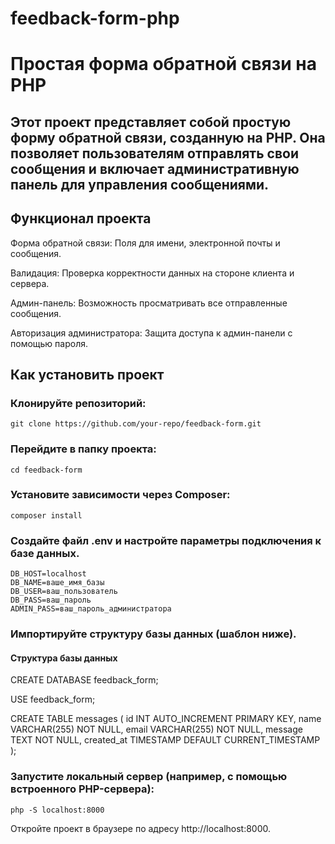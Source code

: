 # feedback-form-php

# Простая форма обратной связи на PHP

## Этот проект представляет собой простую форму обратной связи, созданную на PHP. Она позволяет пользователям отправлять свои сообщения и включает административную панель для управления сообщениями.

## Функционал проекта

Форма обратной связи: Поля для имени, электронной почты и сообщения.

Валидация: Проверка корректности данных на стороне клиента и сервера.

Админ-панель: Возможность просматривать все отправленные сообщения.

Авторизация администратора: Защита доступа к админ-панели с помощью пароля.

## Как установить проект

### Клонируйте репозиторий:

```
git clone https://github.com/your-repo/feedback-form.git
```

### Перейдите в папку проекта:

```
cd feedback-form
```

### Установите зависимости через Composer:

```
composer install
```

### Создайте файл .env и настройте параметры подключения к базе данных.

```
DB_HOST=localhost
DB_NAME=ваше_имя_базы
DB_USER=ваш_пользователь
DB_PASS=ваш_пароль
ADMIN_PASS=ваш_пароль_администратора
```

### Импортируйте структуру базы данных (шаблон ниже).

#### Структура базы данных

CREATE DATABASE feedback_form;

USE feedback_form;

CREATE TABLE messages (
    id INT AUTO_INCREMENT PRIMARY KEY,
    name VARCHAR(255) NOT NULL,
    email VARCHAR(255) NOT NULL,
    message TEXT NOT NULL,
    created_at TIMESTAMP DEFAULT CURRENT_TIMESTAMP
);

### Запустите локальный сервер (например, с помощью встроенного PHP-сервера):

```
php -S localhost:8000
```

Откройте проект в браузере по адресу http://localhost:8000.
